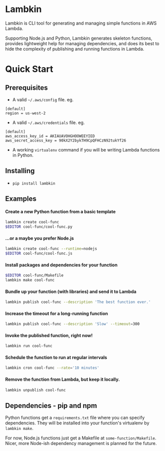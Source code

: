 Lambkin
=======
Lambkin is CLI tool for generating and managing simple functions in AWS Lambda.

Supporting Node.js and Python, Lambkin generates skeleton functions, provides
lightweight help for managing dependencies, and does its best to hide the
complexity of publishing and running functions in Lambda.

Quick Start
===========

Prerequisites
-------------
* A valid `~/.aws/config` file. eg.
```
[default]
region = us-west-2
```
* A valid `~/.aws/credentials` file. eg.
```
[default]
aws_access_key_id = AKIAUAVOHGHOOWEEYIED
aws_secret_access_key = 90kX2Y2bykTH9CpQFHCzN92tukYf26
```

* A working `virtualenv` command if you will be writing Lambda functions in Python.

Installing
----------
* `pip install lambkin`

Examples
--------

#### Create a new Python function from a basic template

``` bash
lambkin create cool-func
$EDITOR cool-func/cool-func.py
```

#### ...or a maybe you prefer Node.js

``` bash
lambkin create cool-func --runtime=nodejs
$EDITOR cool-func/cool-func.js
```

#### Install packages and dependencies for your function

``` bash
$EDITOR cool-func/Makefile
lambkin make cool-func
```

#### Bundle up your function (with libraries) and send it to Lambda

``` bash
lambkin publish cool-func --description 'The best function ever.'
```

#### Increase the timeout for a long-running function

``` bash
lambkin publish cool-func --description 'Slow' --timeout=300
```

#### Invoke the published function, right now!

``` bash
lambkin run cool-func
```

#### Schedule the function to run at regular intervals

``` bash
lambkin cron cool-func --rate='10 minutes'
```

#### Remove the function from Lambda, but keep it locally.

``` bash
lambkin unpublish cool-func
```

Dependencies - pip and npm
--------------------------
Python functions get a `requirements.txt` file where you can specify
dependencies. They will be installed into your function's virtualenv by
`lambkin make`.

For now, Node.js functions just get a Makefile at `some-function/Makefile`.
Nicer, more Node-ish dependency management is planned for the future.
